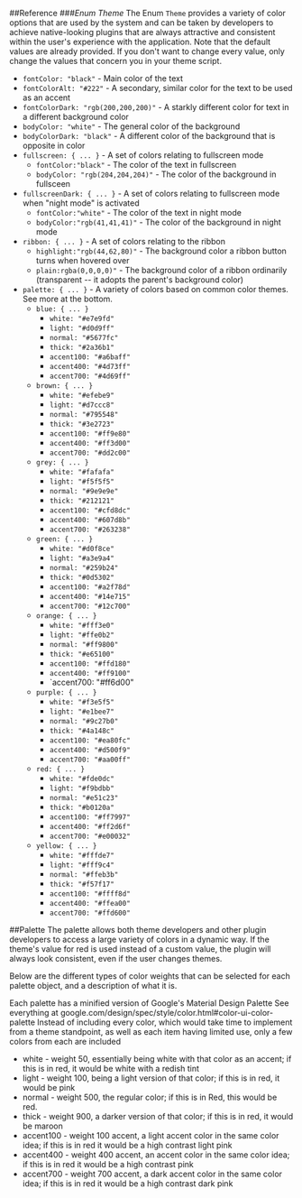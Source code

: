 ##Reference
###*Enum Theme*
The Enum `Theme` provides a variety of color options that are used by the system and can be taken by developers to achieve native-looking plugins that are always attractive and consistent within the user's experience with the application.
Note that the default values are already provided. If you don't want to change every value, only change the values that concern you in your theme script.

* `fontColor: "black"` - Main color of the text
* `fontColorAlt: "#222"` - A secondary, similar color for the text to be used as an accent
* `fontColorDark: "rgb(200,200,200)"` - A starkly different color for text in a different background color
* `bodyColor: "white"` - The general color of the background
* `bodyColorDark: "black"` - A different color of the background that is opposite in color
* `fullscreen: { ... }` - A set of colors relating to fullscreen mode
    * `fontColor:"black"` - The color of the text in fullscreen
    * `bodyColor: "rgb(204,204,204)"` - The color of the background in fullsceen
* `fullscreenDark: { ... }` - A set of colors relating to fullscreen mode when "night mode" is activated
    * `fontColor:"white"` - The color of the text in night mode
    * `bodyColor:"rgb(41,41,41)"` - The color of the background in night mode
* `ribbon: { ... }` - A set of colors relating to the ribbon
    * `highlight:"rgb(44,62,80)"` - The background color a ribbon button turns when hovered over
    * `plain:rgba(0,0,0,0)"` - The background color of a ribbon ordinarily (transparent -- it adopts the parent's background color)
* `palette: { ... }` - A variety of colors based on common color themes. See more at the bottom.
    * `blue: { ... }`
        * `white: "#e7e9fd"`
        * `light: "#d0d9ff"`
        * `normal: "#5677fc"`
        * `thick: "#2a36b1"`
        * `accent100: "#a6baff"`
        * `accent400: "#4d73ff"`
        * `accent700: "#4d69ff"`
    * `brown: { ... }`
        * `white: "#efebe9"`
        * `light: "#d7ccc8"`
        * `normal: "#795548"`
        * `thick: "#3e2723"`
        * `accent100: "#ff9e80"`
        * `accent400: "#ff3d00"`
        * `accent700: "#dd2c00"`
    * `grey: { ... }`
        * `white: "#fafafa"`
        * `light: "#f5f5f5"`
        * `normal: "#9e9e9e"`
        * `thick: "#212121"`
        * `accent100: "#cfd8dc"`
        * `accent400: "#607d8b"`
        * `accent700: "#263238"`
    * `green: { ... }`
        * `white: "#d0f8ce"`
        * `light: "#a3e9a4"`
        * `normal: "#259b24"`
        * `thick: "#0d5302"`
        * `accent100: "#a2f78d"`
        * `accent400: "#14e715"`
        * `accent700: "#12c700"`
    * `orange: { ... }`
        * `white: "#fff3e0"`
        * `light: "#ffe0b2"`
        * `normal: "#ff9800"`
        * `thick: "#e65100"`
        * `accent100: "#ffd180"`
        * `accent400: "#ff9100"`
        * `accent700: "#ff6d00"
    * `purple: { ... }`
        * `white: "#f3e5f5"`
        * `light: "#e1bee7"`
        * `normal: "#9c27b0"`
        * `thick: "#4a148c"`
        * `accent100: "#ea80fc"`
        * `accent400: "#d500f9"`
        * `accent700: "#aa00ff"`
    * `red: { ... }`
        * `white: "#fde0dc"`
        * `light: "#f9bdbb"`
        * `normal: "#e51c23"`
        * `thick: "#b0120a"`
        * `accent100: "#ff7997"`
        * `accent400: "#ff2d6f"`
        * `accent700: "#e00032"`
    * `yellow: { ... }`
        * `white: "#fffde7"`
        * `light: "#fff9c4"`
        * `normal: "#ffeb3b"`
        * `thick: "#f57f17"`
        * `accent100: "#ffff8d"`
        * `accent400: "#ffea00"`
        * `accent700: "#ffd600"`

##Palette
The palette allows both theme developers and other plugin developers to access a large variety of colors in a dynamic way. If the theme's value for red is used instead of a custom value, the plugin will always look consistent, even if the user changes themes. 

Below are the different types of color weights that can be selected for each palette object, and a description of what it is.

Each palette has a minified version of Google's Material Design Palette
See everything at google.com/design/spec/style/color.html#color-ui-color-palette
Instead of including every color, which would take time to implement from a theme standpoint, as well as each item having limited use, only a few colors from each are included

* white - weight 50,   essentially being white with that color as an accent; if this is in red, it would be white with a redish tint
* light - weight 100,  being a light version of that color; if this is in red, it would be pink
* normal - weight 500, the regular color; if this is in Red, this would be red.
* thick - weight 900, a darker version of that color; if this is in red, it would be maroon
* accent100 - weight 100 accent, a light accent color in the same color idea; if this is in red it would be a high contrast light pink
* accent400 - weight 400 accent, an accent color in the same color idea; if this is in red it would be a high contrast pink
* accent700 - weight 700 accent, a dark accent color in the same color idea; if this is in red it would be a high contrast dark pink 